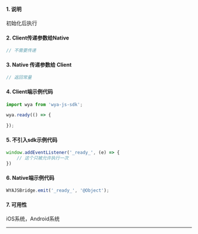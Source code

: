 #### 1. 说明

初始化后执行

#### 2. Client传递参数给Native

```javascript
// 不需要传递
```
#### 3. Native 传递参数给 Client

```javascript
// 返回常量
```

#### 4. Client端示例代码

```javascript
import wya from 'wya-js-sdk';

wya.ready(() => {

});
```

#### 5. 不引入sdk示例代码

```javascript
window.addEventListener('_ready_', (e) => {
	// 这个只被允许执行一次
})
```

#### 6. Native端示例代码

```javascript
WYAJSBridge.emit('_ready_', '@Object');
```

#### 7. 可用性

iOS系统，Android系统

---------

